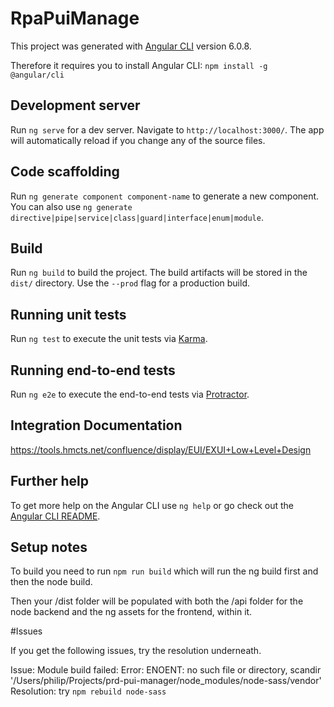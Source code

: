 # RpaPuiManage

This project was generated with [Angular CLI](https://github.com/angular/angular-cli) version 6.0.8.

Therefore it requires you to install Angular CLI:
`npm install -g @angular/cli`

## Development server

Run `ng serve` for a dev server. Navigate to `http://localhost:3000/`. The app will automatically reload if you change any of the source files.

## Code scaffolding

Run `ng generate component component-name` to generate a new component. You can also use `ng generate directive|pipe|service|class|guard|interface|enum|module`.

## Build

Run `ng build` to build the project. The build artifacts will be stored in the `dist/` directory. Use the `--prod` flag for a production build.

## Running unit tests

Run `ng test` to execute the unit tests via [Karma](https://karma-runner.github.io).

## Running end-to-end tests

Run `ng e2e` to execute the end-to-end tests via [Protractor](http://www.protractortest.org/).

## Integration Documentation

https://tools.hmcts.net/confluence/display/EUI/EXUI+Low+Level+Design

## Further help

To get more help on the Angular CLI use `ng help` or go check out the [Angular CLI README](https://github.com/angular/angular-cli/blob/master/README.md).

## Setup notes

To build you need to run `npm run build` which will run the ng build first and then the
node build.

Then your /dist folder will be populated with both the /api folder for the node backend and the ng assets for the frontend, within it.

#Issues

If you get the following issues, try the resolution underneath.

Issue: Module build failed: Error: ENOENT: no such file or directory, scandir '/Users/philip/Projects/prd-pui-manager/node_modules/node-sass/vendor'
Resolution: try `npm rebuild node-sass`

